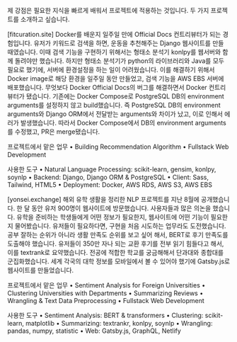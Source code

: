 제 강점은 필요한 지식을 빠르게 배워서 프로젝트에 적용하는 것입니다. 두 가지 프로젝트를 소개하고 싶습니다.

[fitcuration.site]
    Docker를 배운지 일주일 만에 Official Docs 컨트리뷰터가 되는 경험입니다. 
    유저가 키워드로 검색을 하면, 운동을 추천해주는 Django 웹사이트를 만들 때였습니다. 이때 검색 기능을 구현하기 위해서는 형태소 분석기 konlpy를 웹서버와 함께 돌려야만 했습니다. 하지만 형태소 분석기가 python의 라이브러리와 Java를 모두 필요로 했기에, 서버에 환경설정을 하는 일이 어려웠습니다. 이를 해결하기 위해서 Docker image로 해당 환경을 일주일 동안 만들었고, 검색 기능을 AWS EBS 서버에 배포했습니다.
    무엇보다 Docker Official Docs의 버그를 해결하면서 Docker 컨트리뷰터가 됐습니다. 기존에는 Docker Compose로 PostgreSQL DB의 environment arguments를 설정하지 않고 build했습니다. 즉 PostgreSQL DB의 environment arguments와 Django ORM에서 전달받는 arguments와 차이가 났고, 이로 인해서 에러가 발생했습니다. 따라서 Docker Compose에서 DB의 environment arguments를 수정했고, PR은 merge됐습니다.

프로젝트에서 맡은 업무
• Building Recommendation Algorithm
• Fullstack Web Development

사용한 도구
• Natural Language Processing: scikit-learn, gensim, konlpy, soynlp
• Backend: Django, Django ORM & PostgreSQL
• Client: Sass, Tailwind, HTML5
• Deployment: Docker, AWS RDS, AWS S3, AWS EBS

[yonsei.exchange]
    해외 유학 생활을 정리한 NLP 프로젝트를 지난 8월에 공개했습니다. 한 달 동안 유저 900명이 웹사이트에 방문했습니다. 
    사용자들과 많은 의논을 했습니다. 유학을 준비하는 학생들에게 어떤 정보가 필요한지, 웹사이트에 어떤 기능이 필요한지 물어봤습니다. 유저들이 필요하다면, 구현을 처음 시도하는 업무라도 도전했습니다.
    공부 잘하는 순위가 아니라 생활 만족도 순위를 보고 싶어 해서, BERT로 후기 만족도를 도출해야 했습니다. 유저들이 350만 자나 되는 교환 후기를 전부 읽기 힘들다고 해서, 이를 textrank로 요약했습니다. 전공에 적합한 학교를 궁금해해서 단과대와 종합대를 군집화했습니다. 세계 각국의 대학 정보를 모바일에서 볼 수 있어야 했기에 Gatsby.js로 웹사이트를 만들었습니다.

프로젝트에서 맡은 업무
• Sentiment Analysis for Foreign Universities
• Clustering Universities with Departments
• Summarizing Reviews
• Wrangling & Text Data Preprocessing
• Fullstack Web Development

사용한 도구
• Sentiment Analysis: BERT & transformers
• Clustering: scikit-learn, matplotlib
• Summarizing: textrankr, konlpy, soynlp
• Wrangling: pandas, numpy, statistic
• Web: Gatsby.js, GraphQL, Netlify